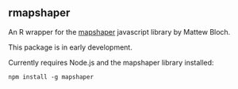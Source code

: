 ## rmapshaper

An R wrapper for the [mapshaper](https://github.com/mbloch/mapshaper/) javascript library by Mattew Bloch.

This package is in early development.

Currently requires Node.js and the mapshaper library installed:

```
npm install -g mapshaper
```